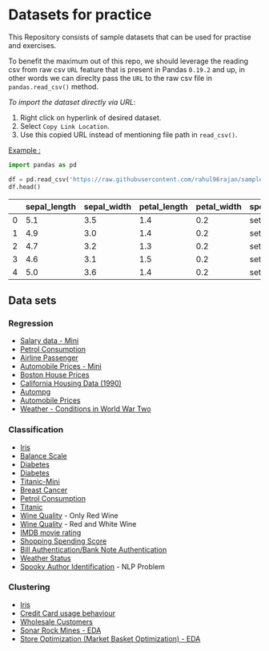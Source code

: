 # Datasets for practice
This Repository consists of sample datasets that can be used for practise and exercises.

To benefit the maximum out of this repo, we should leverage the reading csv from raw csv `URL` feature that is present in Pandas `0.19.2` and up, in other words we can direclty pass the `URL` to the raw csv file in `pandas.read_csv()` method.

*To import the dataset directly via URL*: 
1. Right click on hyperlink of desired dataset.
2. Select `Copy Link Location`.
3. Use this copied URL instead of mentioning file path in `read_csv()`.

<ins>Example :</ins>
```python
import pandas as pd

df = pd.read_csv('https://raw.githubusercontent.com/rahul96rajan/sample_datasets/master/iris.csv')
df.head()
```


|	|sepal_length	|sepal_width	|petal_length	|petal_width	|species	|
|---|-------------- | ------------- | ------------- | ------------- | --------- |
|0	|5.1	    	|3.5		    |1.4		    |0.2	    	|setosa	    |
|1	|4.9		    |3.0		    |1.4		    |0.2	    	|setosa 	|
|2	|4.7	    	|3.2		    |1.3		    |0.2	    	|setosa	    |
|3	|4.6	    	|3.1		    |1.5		    |0.2	    	|setosa	    |
|4 	|5.0	    	|3.6		    |1.4		    |0.2	    	|setosa	    |


## Data sets


### Regression
* [Salary data - Mini](https://raw.githubusercontent.com/rahul96rajan/sample_datasets/master/salary_data.csv)
* [Petrol Consumption](https://raw.githubusercontent.com/rahul96rajan/sample_datasets/master/petrol_consumption.csv)
* [Airline Passenger](https://raw.githubusercontent.com/rahul96rajan/sample_datasets/master/airline_passengers.csv)
* [Automobile Prices - Mini](https://raw.githubusercontent.com/rahul96rajan/sample_datasets/master/Automobile_mini.csv)
* [Boston House Prices](https://raw.githubusercontent.com/rahul96rajan/sample_datasets/master/boston_housing.csv)
* [California Housing Data (1990)](https://raw.githubusercontent.com/rahul96rajan/sample_datasets/master/cal_housing.csv)
* [Autompg](https://raw.githubusercontent.com/rahul96rajan/sample_datasets/master/auto-mpg.csv)
* [Automobile Prices](https://raw.githubusercontent.com/rahul96rajan/sample_datasets/master/Automobile.csv)
* [Weather - Conditions in World War Two](https://raw.githubusercontent.com/rahul96rajan/sample_datasets/master/Weather.csv)




### Classification
* [Iris](https://raw.githubusercontent.com/rahul96rajan/sample_datasets/master/iris.csv)
* [Balance Scale](https://raw.githubusercontent.com/rahul96rajan/sample_datasets/master/balance.csv)
* [Diabetes](https://raw.githubusercontent.com/rahul96rajan/sample_datasets/master/diabetes_mini.csv)
* [Diabetes](https://raw.githubusercontent.com/rahul96rajan/sample_datasets/master/diabetes.csv)
* [Titanic-Mini](https://raw.githubusercontent.com/rahul96rajan/sample_datasets/master/Titanic_Smaller_Ver.csv)
* [Breast Cancer](https://raw.githubusercontent.com/rahul96rajan/sample_datasets/master/breast_cancer.csv)
* [Petrol Consumption](https://raw.githubusercontent.com/rahul96rajan/sample_datasets/master/petrol_consumption.csv)
* [Titanic](https://raw.githubusercontent.com/rahul96rajan/sample_datasets/master/titanic.csv)
* [Wine Quality](https://raw.githubusercontent.com/rahul96rajan/sample_datasets/master/winequality-red.csv) - Only Red Wine
* [Wine Quality](https://raw.githubusercontent.com/rahul96rajan/sample_datasets/master/winequality.csv) - Red and White Wine
* [IMDB movie rating](https://raw.githubusercontent.com/rahul96rajan/sample_datasets/master/movie_metadata.csv)
* [Shopping Spending Score](https://raw.githubusercontent.com/rahul96rajan/sample_datasets/master/shopping_data.csv)
* [Bill Authentication/Bank Note Authentication](https://raw.githubusercontent.com/rahul96rajan/sample_datasets/master/bank_bill_authentication.csv)
* [Weather Status](https://raw.githubusercontent.com/rahul96rajan/sample_datasets/master/weather_mini.csv)
* [Spooky Author Identification](https://raw.githubusercontent.com/rahul96rajan/sample_datasets/master/spooky_author_identification.csv) - NLP Problem


### Clustering 
* [Iris](https://raw.githubusercontent.com/rahul96rajan/sample_datasets/master/iris.csv)
* [Credit Card usage behaviour](https://raw.githubusercontent.com/rahul96rajan/sample_datasets/master/credit_card.csv)
* [Wholesale Customers](https://raw.githubusercontent.com/rahul96rajan/sample_datasets/master/Wholesale_customers.csv)
* [Sonar Rock Mines - EDA](https://raw.githubusercontent.com/rahul96rajan/sample_datasets/master/sonar_mine.csv)
* [Store Optimization (Market Basket Optimization) - EDA](https://raw.githubusercontent.com/rahul96rajan/sample_datasets/master/Market_Basket_Optimisation.csv)

